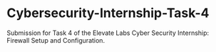 # Cybersecurity-Internship-Task-4
Submission for Task 4 of the Elevate Labs Cyber Security Internship: Firewall Setup and Configuration.
